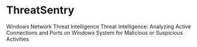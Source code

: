 # ThreatSentry
Windows Network Threat Intelligence
Threat Intelligence: Analyzing Active Connections and Ports on Windows System for Malicious or Suspicious Activities
